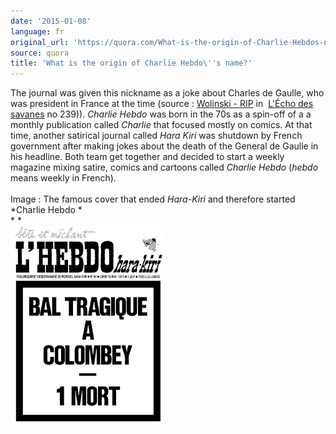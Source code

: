 ```yaml
---
date: '2015-01-08'
language: fr
original_url: 'https://quora.com/What-is-the-origin-of-Charlie-Hebdos-name/answer/Clément-Renaud'
source: quora
title: 'What is the origin of Charlie Hebdo\''s name?'
---
```


The journal was given this nickname as a joke about Charles de Gaulle,
who was president in France at the time (source : [Wolinski -
RIP](https://fr.wikipedia.org/wiki/Hara-Kiri_(journal)#La_rel.C3.A8ve_imm.C3.A9diate)
in  [L\'Écho des
savanes](https://en.wikipedia.org/wiki/L'%C3%89cho_des_savanes) no
239)). *Charlie Hebdo* was born in the 70s as a spin-off of a a monthly
publication called *Charlie* that focused mostly on comics. At that
time, another satirical journal called *Hara Kiri* was shutdown by
French government after making jokes about the death of the General de
Gaulle in his headline. Both team get together and decided to start a
weekly magazine mixing satire, comics and cartoons called *Charlie
Hebdo* (*hebdo* means weekly in French).\
\
Image : The famous cover that ended *Hara-Kiri* and therefore started
*Charlie Hebdo *\
* *\
![](/img/quora/main-qimg-e364b5f2dae00ebb16432dc438270ad1.png)
